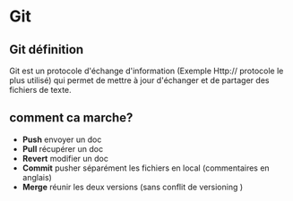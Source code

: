 # Git 

## Git définition
Git est un protocole d'échange d'information
(Exemple Http:// protocole le plus utilisé) qui permet  de mettre à jour d'échanger et de partager des fichiers de texte.


## comment ca marche?

* **Push** envoyer un doc
* **Pull** récupérer un doc
* **Revert** modifier un doc
* **Commit** pusher séparément les fichiers  en local  (commentaires en anglais) 
* **Merge** réunir les deux versions (sans conflit de versioning ) 
